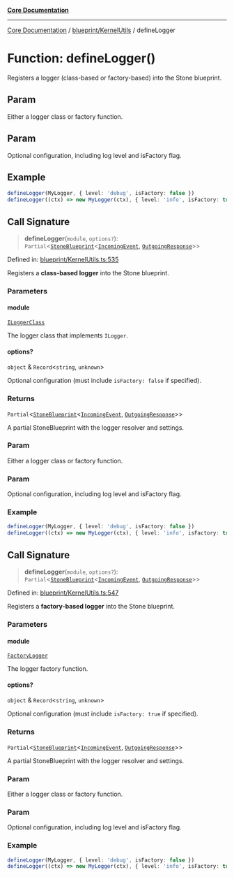 [**Core Documentation**](../../../README.md)

***

[Core Documentation](../../../README.md) / [blueprint/KernelUtils](../README.md) / defineLogger

# Function: defineLogger()

Registers a logger (class-based or factory-based) into the Stone blueprint.

## Param

Either a logger class or factory function.

## Param

Optional configuration, including log level and isFactory flag.

## Example

```ts
defineLogger(MyLogger, { level: 'debug', isFactory: false })
defineLogger((ctx) => new MyLogger(ctx), { level: 'info', isFactory: true })
```

## Call Signature

> **defineLogger**(`module`, `options?`): `Partial`\<[`StoneBlueprint`](../../../options/StoneBlueprint/interfaces/StoneBlueprint.md)\<[`IncomingEvent`](../../../events/IncomingEvent/classes/IncomingEvent.md), [`OutgoingResponse`](../../../events/OutgoingResponse/classes/OutgoingResponse.md)\>\>

Defined in: [blueprint/KernelUtils.ts:535](https://github.com/stonemjs/core/blob/85781fe5b87769612839dd6b850ba45186d357fa/src/blueprint/KernelUtils.ts#L535)

Registers a **class-based logger** into the Stone blueprint.

### Parameters

#### module

[`ILoggerClass`](../../../declarations/type-aliases/ILoggerClass.md)

The logger class that implements `ILogger`.

#### options?

`object` & `Record`\<`string`, `unknown`\>

Optional configuration (must include `isFactory: false` if specified).

### Returns

`Partial`\<[`StoneBlueprint`](../../../options/StoneBlueprint/interfaces/StoneBlueprint.md)\<[`IncomingEvent`](../../../events/IncomingEvent/classes/IncomingEvent.md), [`OutgoingResponse`](../../../events/OutgoingResponse/classes/OutgoingResponse.md)\>\>

A partial StoneBlueprint with the logger resolver and settings.

### Param

Either a logger class or factory function.

### Param

Optional configuration, including log level and isFactory flag.

### Example

```ts
defineLogger(MyLogger, { level: 'debug', isFactory: false })
defineLogger((ctx) => new MyLogger(ctx), { level: 'info', isFactory: true })
```

## Call Signature

> **defineLogger**(`module`, `options?`): `Partial`\<[`StoneBlueprint`](../../../options/StoneBlueprint/interfaces/StoneBlueprint.md)\<[`IncomingEvent`](../../../events/IncomingEvent/classes/IncomingEvent.md), [`OutgoingResponse`](../../../events/OutgoingResponse/classes/OutgoingResponse.md)\>\>

Defined in: [blueprint/KernelUtils.ts:547](https://github.com/stonemjs/core/blob/85781fe5b87769612839dd6b850ba45186d357fa/src/blueprint/KernelUtils.ts#L547)

Registers a **factory-based logger** into the Stone blueprint.

### Parameters

#### module

[`FactoryLogger`](../../../declarations/type-aliases/FactoryLogger.md)

The logger factory function.

#### options?

`object` & `Record`\<`string`, `unknown`\>

Optional configuration (must include `isFactory: true` if specified).

### Returns

`Partial`\<[`StoneBlueprint`](../../../options/StoneBlueprint/interfaces/StoneBlueprint.md)\<[`IncomingEvent`](../../../events/IncomingEvent/classes/IncomingEvent.md), [`OutgoingResponse`](../../../events/OutgoingResponse/classes/OutgoingResponse.md)\>\>

A partial StoneBlueprint with the logger resolver and settings.

### Param

Either a logger class or factory function.

### Param

Optional configuration, including log level and isFactory flag.

### Example

```ts
defineLogger(MyLogger, { level: 'debug', isFactory: false })
defineLogger((ctx) => new MyLogger(ctx), { level: 'info', isFactory: true })
```
